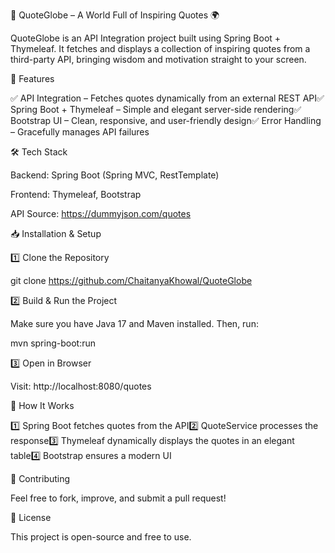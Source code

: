 📜 QuoteGlobe – A World Full of Inspiring Quotes 🌍

QuoteGlobe is an API Integration project built using Spring Boot + Thymeleaf. It fetches and displays a collection of inspiring quotes from a third-party API, bringing wisdom and motivation straight to your screen.

🚀 Features

✅ API Integration – Fetches quotes dynamically from an external REST API✅ Spring Boot + Thymeleaf – Simple and elegant server-side rendering✅ Bootstrap UI – Clean, responsive, and user-friendly design✅ Error Handling – Gracefully manages API failures

🛠️ Tech Stack

Backend: Spring Boot (Spring MVC, RestTemplate)

Frontend: Thymeleaf, Bootstrap

API Source: https://dummyjson.com/quotes

📥 Installation & Setup

1️⃣ Clone the Repository

git clone https://github.com/ChaitanyaKhowal/QuoteGlobe

2️⃣ Build & Run the Project

Make sure you have Java 17 and Maven installed. Then, run:

mvn spring-boot:run

3️⃣ Open in Browser

Visit: http://localhost:8080/quotes

🎯 How It Works

1️⃣ Spring Boot fetches quotes from the API2️⃣ QuoteService processes the response3️⃣ Thymeleaf dynamically displays the quotes in an elegant table4️⃣ Bootstrap ensures a modern UI

🤝 Contributing

Feel free to fork, improve, and submit a pull request!

📜 License

This project is open-source and free to use.

